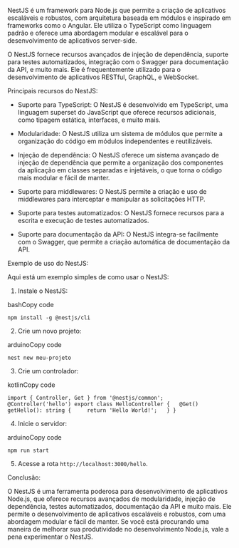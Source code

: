 NestJS é um framework para Node.js que permite a criação de aplicativos escaláveis e robustos, com arquitetura baseada em módulos e inspirado em frameworks como o Angular. Ele utiliza o TypeScript como linguagem padrão e oferece uma abordagem modular e escalável para o desenvolvimento de aplicativos server-side.

O NestJS fornece recursos avançados de injeção de dependência, suporte para testes automatizados, integração com o Swagger para documentação da API, e muito mais. Ele é frequentemente utilizado para o desenvolvimento de aplicativos RESTful, GraphQL, e WebSocket.

Principais recursos do NestJS:

-   Suporte para TypeScript: O NestJS é desenvolvido em TypeScript, uma linguagem superset do JavaScript que oferece recursos adicionais, como tipagem estática, interfaces, e muito mais.
    
-   Modularidade: O NestJS utiliza um sistema de módulos que permite a organização do código em módulos independentes e reutilizáveis.
    
-   Injeção de dependência: O NestJS oferece um sistema avançado de injeção de dependência que permite a organização dos componentes da aplicação em classes separadas e injetáveis, o que torna o código mais modular e fácil de manter.
    
-   Suporte para middlewares: O NestJS permite a criação e uso de middlewares para interceptar e manipular as solicitações HTTP.
    
-   Suporte para testes automatizados: O NestJS fornece recursos para a escrita e execução de testes automatizados.
    
-   Suporte para documentação da API: O NestJS integra-se facilmente com o Swagger, que permite a criação automática de documentação da API.
    

Exemplo de uso do NestJS:

Aqui está um exemplo simples de como usar o NestJS:

1.  Instale o NestJS:

bashCopy code

`npm install -g @nestjs/cli`

2.  Crie um novo projeto:

arduinoCopy code

`nest new meu-projeto`

3.  Crie um controlador:

kotlinCopy code

`import { Controller, Get } from '@nestjs/common';  @Controller('hello') export class HelloController {   @Get()   getHello(): string {     return 'Hello World!';   } }`

4.  Inicie o servidor:

arduinoCopy code

`npm run start`

5.  Acesse a rota `http://localhost:3000/hello`.

Conclusão:

O NestJS é uma ferramenta poderosa para desenvolvimento de aplicativos Node.js, que oferece recursos avançados de modularidade, injeção de dependência, testes automatizados, documentação da API e muito mais. Ele permite o desenvolvimento de aplicativos escaláveis e robustos, com uma abordagem modular e fácil de manter. Se você está procurando uma maneira de melhorar sua produtividade no desenvolvimento Node.js, vale a pena experimentar o NestJS.